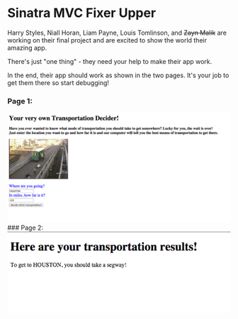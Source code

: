 

# Sinatra MVC Fixer Upper

Harry Styles, Niall Horan, Liam Payne, Louis Tomlinson, and ~~Zayn Malik~~ are working on their final project and are excited to show the world their amazing app.

There's just "one thing" - they need your help to make their app work.

In the end, their app should work as shown in the two pages. It's your job to get them there so start debugging!

### Page 1:
<img src="public/images/Page1_MVC_Fixer_Upper.png">
<br>
### Page 2:

<img src="public/images/Page2_MVC_Fixer_Upper.png">